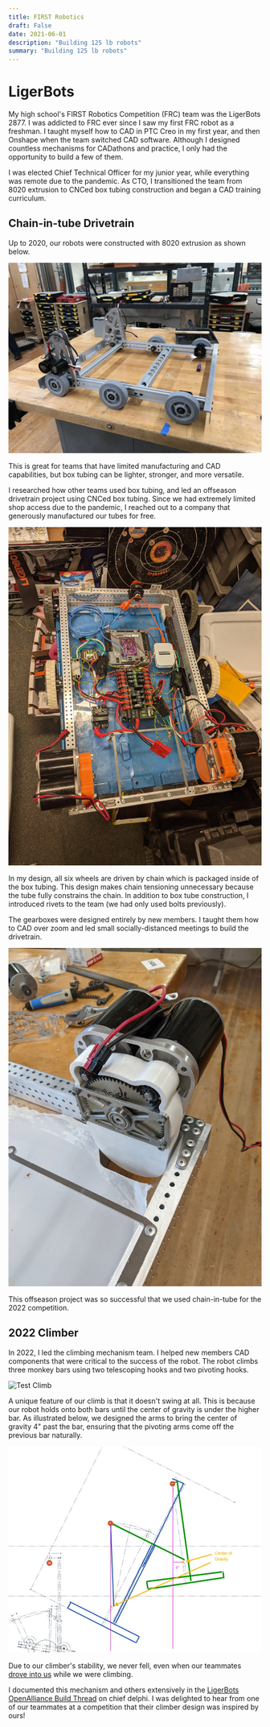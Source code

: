 ```yaml
---
title: FIRST Robotics
draft: False
date: 2021-06-01
description: "Building 125 lb robots"
summary: "Building 125 lb robots"
---
```


# LigerBots 

My high school's FIRST Robotics Competition (FRC) team was the LigerBots 2877. I was addicted to FRC ever since I saw my first FRC robot as a freshman. I taught myself how to CAD in PTC Creo in my first year, and then Onshape when the team switched CAD software. Although I designed countless mechanisms for CADathons and practice, I only had the opportunity to build a few of them.

I was elected Chief Technical Officer for my junior year, while everything was remote due to the pandemic. As CTO, I transitioned the team from 8020 extrusion to CNCed box tubing construction and began a CAD training curriculum.


## Chain-in-tube Drivetrain

Up to 2020, our robots were constructed with 8020 extrusion as shown below. 

![8020 Extrusion](images/8020_drivetrain.jpg)

This is great for teams that have limited manufacturing and CAD capabilities, but box tubing can be lighter, stronger, and more versatile. 

I researched how other teams used box tubing, and led an offseason drivetrain project using CNCed box tubing. Since we had extremely limited shop access due to the pandemic, I reached out to a company that generously manufactured our tubes for free. 

![Box Tubing](images/cit_drivetrain.jpg)

In my design, all six wheels are driven by chain which is packaged inside of the box tubing. This design makes chain tensioning unnecessary because the tube fully constrains the chain. In addition to box tube construction, I introduced rivets to the team (we had only used bolts previously).

The gearboxes were designed entirely by new members. I taught them how to CAD over zoom and led small socially-distanced meetings to build the drivetrain.

![Gearbox](images/frc_gearbox.jpg)

This offseason project was so successful that we used chain-in-tube for the 2022 competition.

## 2022 Climber

In 2022, I led the climbing mechanism team. I helped new members CAD components that were critical to the success of the robot. The robot climbs three monkey bars using two telescoping hooks and two pivoting hooks. 

![Test Climb](https://media.giphy.com/media/7lGoCORpG9k05MqQxb/giphy.gif)

A unique feature of our climb is that it doesn't swing at all. This is because our robot holds onto both bars until the center of gravity is under the higher bar. As illustrated below, we designed the arms to bring the center of gravity 4" past the bar, ensuring that the pivoting arms come off the previous bar naturally.

![CAD Sketch](images/layout_sketch.jpg)

Due to our climber's stability, we never fell, even when our teammates [drove into us](https://clips.twitch.tv/LongHungryToadMrDestructoid-UjjTujn5gISuy5HJ) while we were climbing. 

I documented this mechanism and others extensively in the [LigerBots OpenAlliance Build Thread](https://www.chiefdelphi.com/t/ligerbots-frc-2877-openalliance-build-thread-2022/398824) on chief delphi. I was delighted to hear from one of our teammates at a competition that their climber design was inspired by ours!
